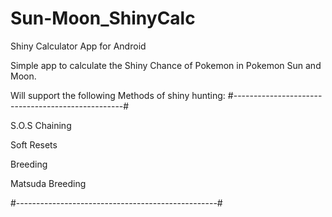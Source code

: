 # Sun-Moon_ShinyCalc
Shiny Calculator App for Android

Simple app to calculate the Shiny Chance of Pokemon in Pokemon Sun and Moon.

Will support the following Methods of shiny hunting:
#--------------------------------------------------#

 S.O.S Chaining
 
 Soft Resets
 
 Breeding
 
 Matsuda Breeding

#--------------------------------------------------#
